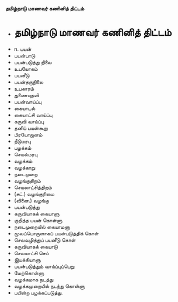 **தமிழ்நாடு மாணவர் கணினித் திட்டம்**
- # தமிழ்நாடு மாணவர் கணினித் திட்டம்
- n. பயன்
- பயன்பாடு
- பயன்படுத்து நிலை
- உபயோகம்
- பயனீடு
- பயன்தருநிலை
-  உபகாரம்
- துணையுதவி
- பயன்வாய்ப்பு
- கையாடல்
- கையாட்சி வாய்ப்பு
- கருவி வாய்ப்பு
- தனிப் பயன்கூறு
- பிரயோஜனம்
- நீடுமரபு
- பழக்கம்
- செயல்மரபு
- வழக்கம்
- வழக்காறு
- நடைமுறை
- வழங்குதிறம்
- செயலாட்சித்திறம்
- (சட்.)  வழங்குரிமை
- (வினை.) வழங்கு
- பயன்படுத்து
- கருவியாகக் கையாளு
- குறித்த பயன் கொள்ளு
- நடைமுறையில் கையாமளு
- மூலப்பொருளாகப் பயன்படுத்திக் கொள்
- செலவழித்துப் பயனீடு கொள்
- கருவியாகக் கையாடு
- செலயாட்சி செய்
- இயக்கியாளு
- பயன்படுத்தும் வாய்ப்புப்பெறு
- மேற்கொள்ளு
-  வழக்கமாக நடத்து
-  வழக்கமுறையில் நடந்து கொள்ளு
- பயின்ற பழக்கப்படுத்து.

